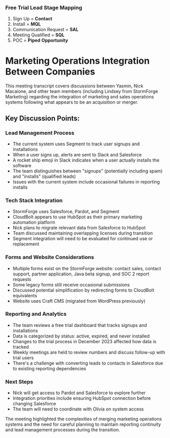 ### Free Trial Lead Stage Mapping

1. Sign Up = **Contact**
2. Install = **MQL**
3. Communication Request = **SAL**
4. Meeting Qualified = **SQL**
5. POC = **Piped** **Opportunity**

# Marketing Operations Integration Between Companies

This meeting transcript covers discussions between Yasmin, Nick Macaione, and other team members (including Lindsey from StormForge Marketing) regarding the integration of marketing and sales operations systems following what appears to be an acquisition or merger.

## Key Discussion Points:

### Lead Management Process

- The current system uses Segment to track user signups and installations
- When a user signs up, alerts are sent to Slack and Salesforce
- A rocket ship emoji in Slack indicates when a user actually installs the software
- The team distinguishes between "signups" (potentially including spam) and "installs" (qualified leads)
- Issues with the current system include occasional failures in reporting installs

### Tech Stack Integration

- StormForge uses Salesforce, Pardot, and Segment
- CloudBolt appears to use HubSpot as their primary marketing automation platform
- Nick plans to migrate relevant data from Salesforce to HubSpot
- Team discussed maintaining overlapping licenses during transition
- Segment integration will need to be evaluated for continued use or replacement

### Forms and Website Considerations

- Multiple forms exist on the StormForge website: contact sales, contact support, partner application, Java beta signup, and SOC 2 report requests
- Some legacy forms still receive occasional submissions
- Discussed potential simplification by redirecting forms to CloudBolt equivalents
- Website uses Craft CMS (migrated from WordPress previously)

### Reporting and Analytics

- The team reviews a free trial dashboard that tracks signups and installations
- Data is categorized by status: active, expired, and never installed
- Changes to the trial process in December 2023 affected how data is tracked
- Weekly meetings are held to review numbers and discuss follow-up with trial users
- There's a challenge with converting leads to contacts in Salesforce due to existing reporting dependencies

### Next Steps

- Nick will get access to Pardot and Salesforce to explore further
- Integration priorities include ensuring HubSpot connection before changing Salesforce
- The team will need to coordinate with Olivia on system access

The meeting highlighted the complexities of merging marketing operations systems and the need for careful planning to maintain reporting continuity and lead management processes during the transition.